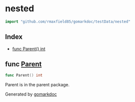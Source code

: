 <!-- Code generated by gomarkdoc. DO NOT EDIT -->

# nested

```go
import "github.com/rmaxfield85/gomarkdoc/testData/nested"
```

## Index

- [func Parent() int](<#func-parent>)


## func [Parent](<https://github.com/rmaxfield85/gomarkdoc/blob/master/testData/nested/parent.go#L4>)

```go
func Parent() int
```

Parent is in the parent package\.



Generated by [gomarkdoc](<https://github.com/rmaxfield85/gomarkdoc>)
